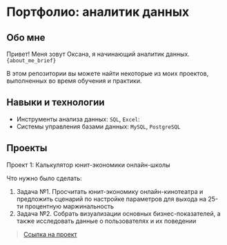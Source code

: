 # Портфолио: аналитик данных

## Обо мне 
Привет! Меня зовут Оксана, я начинающий аналитик данных. 
``{about_me_brief}``

В этом репозитории вы можете найти некоторые из моих проектов, выполненных во время обучения и практики.
<br>

## Навыки и технологии
- Инструменты анализа данных: ``SQL``, ``Excel``: 
- Системы управления базами данных: ``MySQL``, ``PostgreSQL``
  

## Проекты
<p> Проект 1: Калькулятор юнит-экономики онлайн-школы</p>
<p>Что нужно было сделать:<p>
<ol>
  <li>Задача №1. Просчитать юнит-экономику онлайн-кинотеатра и предложить сценарий по настройке параметров для выхода на 25-ти процентную маржинальность</li>
  <li>Задача №2. Собрать визуализации основных бизнес-показателей, а также исследовать данные о пользователях и их поведении</li>
</ol>

> <a href="https://github.com/Skyproportfolio/data-analytics-5month/blob/main/Проект%20№1.xlsx">Ссылка на проект</a>
